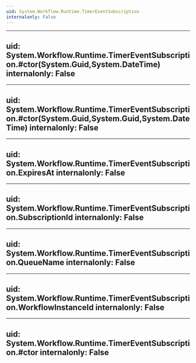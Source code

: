 ```yaml
---
uid: System.Workflow.Runtime.TimerEventSubscription
internalonly: False
---
```


---
uid: System.Workflow.Runtime.TimerEventSubscription.#ctor(System.Guid,System.DateTime)
internalonly: False
---

---
uid: System.Workflow.Runtime.TimerEventSubscription.#ctor(System.Guid,System.Guid,System.DateTime)
internalonly: False
---

---
uid: System.Workflow.Runtime.TimerEventSubscription.ExpiresAt
internalonly: False
---

---
uid: System.Workflow.Runtime.TimerEventSubscription.SubscriptionId
internalonly: False
---

---
uid: System.Workflow.Runtime.TimerEventSubscription.QueueName
internalonly: False
---

---
uid: System.Workflow.Runtime.TimerEventSubscription.WorkflowInstanceId
internalonly: False
---

---
uid: System.Workflow.Runtime.TimerEventSubscription.#ctor
internalonly: False
---
